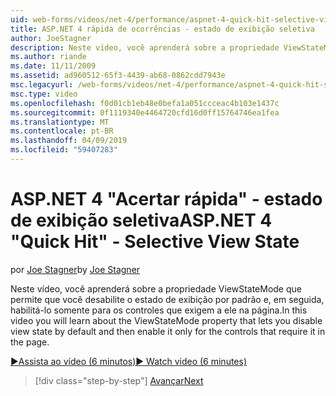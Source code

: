 ```yaml
---
uid: web-forms/videos/net-4/performance/aspnet-4-quick-hit-selective-view-state
title: ASP.NET 4 rápida de ocorrências - estado de exibição seletiva
author: JoeStagner
description: Neste vídeo, você aprenderá sobre a propriedade ViewStateMode que permite que você desabilite o estado de exibição por padrão e, em seguida, habilitá-lo somente para os controles que requi...
ms.author: riande
ms.date: 11/11/2009
ms.assetid: ad960512-65f3-4439-ab68-0862cdd7943e
msc.legacyurl: /web-forms/videos/net-4/performance/aspnet-4-quick-hit-selective-view-state
msc.type: video
ms.openlocfilehash: f0d01cb1eb48e0befa1a051ccceac4b103e1437c
ms.sourcegitcommit: 0f1119340e4464720cfd16d0ff15764746ea1fea
ms.translationtype: MT
ms.contentlocale: pt-BR
ms.lasthandoff: 04/09/2019
ms.locfileid: "59407283"
---
```

# <a name="aspnet-4-quick-hit---selective-view-state"></a><span data-ttu-id="2be38-103">ASP.NET 4 "Acertar rápida" - estado de exibição seletiva</span><span class="sxs-lookup"><span data-stu-id="2be38-103">ASP.NET 4 "Quick Hit" - Selective View State</span></span>

<span data-ttu-id="2be38-104">por [Joe Stagner](https://github.com/JoeStagner)</span><span class="sxs-lookup"><span data-stu-id="2be38-104">by [Joe Stagner](https://github.com/JoeStagner)</span></span>

<span data-ttu-id="2be38-105">Neste vídeo, você aprenderá sobre a propriedade ViewStateMode que permite que você desabilite o estado de exibição por padrão e, em seguida, habilitá-lo somente para os controles que exigem a ele na página.</span><span class="sxs-lookup"><span data-stu-id="2be38-105">In this video you will learn about the ViewStateMode property that lets you disable view state by default and then enable it only for the controls that require it in the page.</span></span>

[<span data-ttu-id="2be38-106">&#9654;Assista ao vídeo (6 minutos)</span><span class="sxs-lookup"><span data-stu-id="2be38-106">&#9654; Watch video (6 minutes)</span></span>](https://channel9.msdn.com/Blogs/ASP-NET-Site-Videos/aspnet-4-quick-hit-selective-view-state)

> [!div class="step-by-step"]
> [<span data-ttu-id="2be38-107">Avançar</span><span class="sxs-lookup"><span data-stu-id="2be38-107">Next</span></span>](aspnet-4-quick-hit-easy-state-compression.md)

